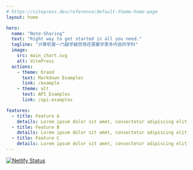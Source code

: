 ```yaml
---
# https://vitepress.dev/reference/default-theme-home-page
layout: home

hero:
  name: "Note-Sharing"
  text: "Right way to get started is all you need."
  tagline: "计算机是一门越学越觉得还需要学更多内容的学科"
  image:
    src: main_chart.svg
    alt: VitePress
  actions:
    - theme: brand
      text: Markdown Examples
      link: /example
    - theme: alt
      text: API Examples
      link: /api-examples

features:
  - title: Feature A
    details: Lorem ipsum dolor sit amet, consectetur adipiscing elit
  - title: Feature B
    details: Lorem ipsum dolor sit amet, consectetur adipiscing elit
  - title: Feature C
    details: Lorem ipsum dolor sit amet, consectetur adipiscing elit
---
```


[![Netlify Status](https://api.netlify.com/api/v1/badges/0adccbda-572d-4ddd-ab8e-e5d33dd9a08b/deploy-status)](https://app.netlify.com/sites/moeus/deploys)

